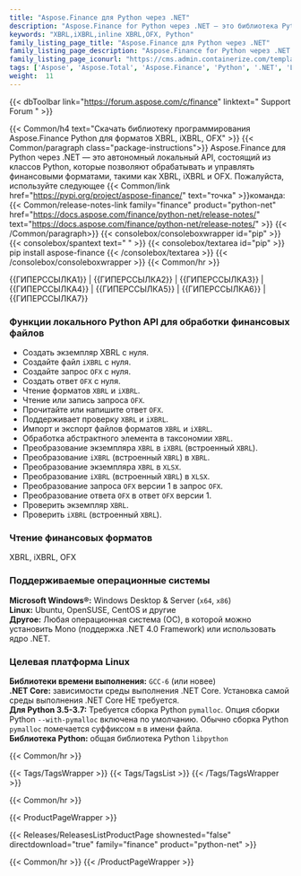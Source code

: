 ```yaml
---
title: "Aspose.Finance для Python через .NET"
description: "Aspose.Finance for Python через .NET — это библиотека Python для управления форматами, связанными с финансами, включая XBRL, iXBRL и OFX. Финансовый Python API позволяет читать, записывать, редактировать и проверять форматы финансовых файлов."
keywords: "XBRL,iXBRL,inline XBRL,OFX, Python"
family_listing_page_title: "Aspose.Finance для Python через .NET"
family_listing_page_description: "Aspose.Finance for Python через .NET — это библиотека Python для управления форматами, связанными с финансами, включая XBRL, iXBRL и OFX. Финансовый Python API позволяет читать, записывать, редактировать и проверять форматы финансовых файлов."
family_listing_page_iconurl: "https://cms.admin.containerize.com/templates/aspose/img/products/finance/aspose_finance-for-python-net.svg"
tags: ['Aspose', 'Aspose.Total', 'Aspose.Finance', 'Python', '.NET', 'Library', 'Programming', 'Finance', 'XBRL', 'iXBRL', 'OFX', 'inline', 'convert']
weight:  11
---
```


{{< dbToolbar link="https://forum.aspose.com/c/finance" linktext=" Support Forum " >}}

{{< Common/h4 text="Скачать библиотеку программирования Aspose.Finance Python для форматов XBRL, iXBRL, OFX"  >}}
{{< Common/paragraph class="package-instructions">}}
Aspose.Finance для Python через .NET — это автономный локальный API, состоящий из классов Python, которые позволяют обрабатывать и управлять финансовыми форматами, такими как XBRL, iXBRL и OFX.
Пожалуйста, используйте следующее
{{< Common/link href="https://pypi.org/project/aspose-finance/" text="точка"  >}}команда:
{{< Common/release-notes-link family="finance" product="python-net" href="https://docs.aspose.com/finance/python-net/release-notes/" text="https://docs.aspose.com/finance/python-net/release-notes/"  >}}
{{< /Common/paragraph>}}
{{< consolebox/consoleboxwrapper id="pip" >}}
       {{< consolebox/spantext text=" " >}}
       {{< consolebox/textarea id="pip" >}} pip install aspose-finance {{< /consolebox/textarea >}}
{{< /consolebox/consoleboxwrapper >}}
{{< Common/hr >}}

{{ГИПЕРССЫЛКА1}} | {{ГИПЕРССЫЛКА2}} | {{ГИПЕРССЫЛКА3}} | {{ГИПЕРССЫЛКА4}} | {{ГИПЕРССЫЛКА5}} | {{ГИПЕРССЫЛКА6}} | {{ГИПЕРССЫЛКА7}}

### Функции локального Python API для обработки финансовых файлов

- Создать экземпляр XBRL с нуля.
- Создайте файл `iXBRL` с нуля.
- Создайте запрос `OFX` с нуля.
- Создать ответ `OFX` с нуля.
- Чтение форматов `XBRL` и `iXBRL`.
- Чтение или запись запроса `OFX`.
- Прочитайте или напишите ответ `OFX`.
- Поддерживает проверку `XBRL` и `iXBRL`.
- Импорт и экспорт файлов форматов `XBRL` и `iXBRL`.
- Обработка абстрактного элемента в таксономии `XBRL`.
- Преобразование экземпляра `XBRL` в `iXBRL` (встроенный `XBRL`).
- Преобразование `iXBRL` (встроенный `XBRL`) в `XBRL`.
- Преобразование экземпляра `XBRL` в `XLSX`.
- Преобразование `iXBRL` (встроенный `XBRL`) в `XLSX`.
- Преобразование запроса `OFX` версии 1 в запрос `OFX`.
- Преобразование ответа `OFX` в ответ `OFX` версии 1.
- Проверить экземпляр `XBRL`.
- Проверить `iXBRL` (встроенный `XBRL`).

### Чтение финансовых форматов

XBRL, iXBRL, OFX

### Поддерживаемые операционные системы

**Microsoft Windows®:** Windows Desktop & Server (`x64`, `x86`)\
**Linux:** Ubuntu, OpenSUSE, CentOS и другие\
**Другое:** Любая операционная система (ОС), в которой можно установить Mono (поддержка .NET 4.0 Framework) или использовать ядро .NET.

### Целевая платформа Linux

**Библиотеки времени выполнения:** `GCC-6` (или новее)\
**.NET Core:** зависимости среды выполнения .NET Core. Установка самой среды выполнения .NET Core НЕ требуется.\
**Для Python 3.5-3.7:** Требуется сборка Python `pymalloc`. Опция сборки Python `--with-pymalloc` включена по умолчанию. Обычно сборка Python `pymalloc` помечается суффиксом `m` в имени файла.\
**Библиотека Python:** общая библиотека Python `libpython`

{{< Common/hr >}}

{{< Tags/TagsWrapper >}}
 {{< Tags/TagsList >}}
{{< /Tags/TagsWrapper >}}

{{< Common/hr >}}

{{< ProductPageWrapper >}}
<!-- ReleasesListProductPage-->
   {{< Releases/ReleasesListProductPage shownested="false"  directdownload="true" family="finance" product="python-net" >}}
<!-- /ReleasesListProductPage-->
{{< Common/hr >}}
{{< /ProductPageWrapper >}}

